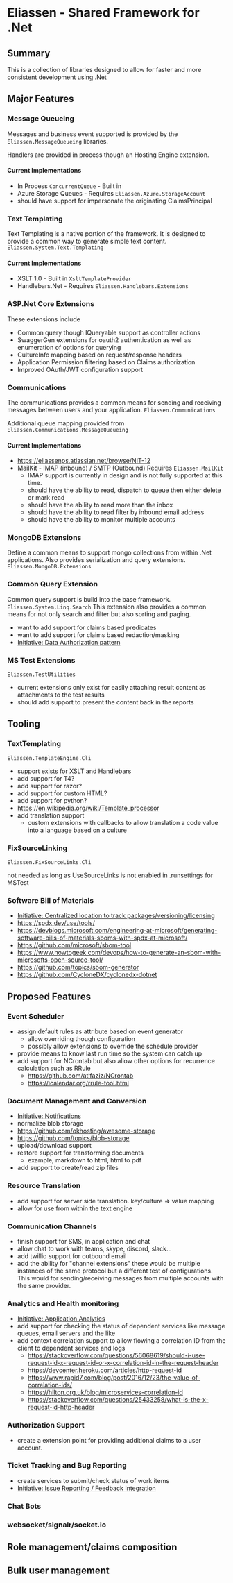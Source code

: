 # Eliassen - Shared Framework for .Net

## Summary

This is a collection of libraries designed to allow for faster and more consistent development using .Net 

## Major Features

### Message Queueing

Messages and business event supported is provided by the `Eliassen.MessageQueueing` libraries.  

Handlers are provided in process though an Hosting Engine extension.

#### Current Implementations

* In Process `ConcurrentQueue` - Built in
* Azure Storage Queues - Requires `Eliassen.Azure.StorageAccount`
* should have support for impersonate the originating ClaimsPrincipal

### Text Templating

Text Templating is a native portion of the framework.  It is designed to provide a common way to 
generate simple text content. `Eliassen.System.Text.Templating`

#### Current Implementations

* XSLT 1.0 - Built in `XsltTemplateProvider`
* Handlebars.Net - Requires `Eliassen.Handlebars.Extensions`

### ASP.Net Core Extensions

These extensions include

* Common query though IQueryable<T> support as controller actions
* SwaggerGen extensions for oauth2 authentication as well as enumeration of options for querying 
* CultureInfo mapping based on request/response headers
* Application Permission filtering based on Claims authorization
* Improved OAuth/JWT configuration support

### Communications 

The communications provides a common means for sending and receiving messages between users 
and your application. `Eliassen.Communications`

Additional queue mapping provided from `Eliassen.Communications.MessageQueueing`

#### Current Implementations

* https://eliassenps.atlassian.net/browse/NIT-12
* MailKit - IMAP (inbound) / SMTP (Outbound)  Requires `Eliassen.MailKit`
  * IMAP support is currently in design and is not fully supported at this time.
  * should have the ability to read, dispatch to queue then either delete or mark read
  * should have the ability to read more than the inbox
  * should have the ability to read filter by inbound email address
  * should have the ability to monitor multiple accounts

### MongoDB Extensions

Define a common means to support mongo collections from within .Net applications.  Also provides 
serialization and query extensions. `Eliassen.MongoDB.Extensions`

### Common Query Extension

Common query support is build into the base framework.  `Eliassen.System.Linq.Search`  This
extension also provides a common means for not only search and filter but also sorting and paging.

* want to add support for claims based predicates
* want to add support for claims based redaction/masking
* [Initiative: Data Authorization pattern](https://eliassenps.atlassian.net/browse/NIT-26)

### MS Test Extensions

`Eliassen.TestUtilities`

* current extensions only exist for easily attaching result content as attachments to the test results
* should add support to present the content back in the reports

## Tooling

### TextTemplating

`Eliassen.TemplateEngine.Cli`

* support exists for XSLT and Handlebars
* add support for T4?
* add support for razor?
* add support for custom HTML?
* add support for python?
* https://en.wikipedia.org/wiki/Template_processor
* add translation support
  * custom extensions with callbacks to allow translation a code value into a language based on a culture

### FixSourceLinking

`Eliassen.FixSourceLinks.Cli`

not needed as long as UseSourceLinks is not enabled in .runsettings for MSTest

### Software Bill of Materials

* [Initiative: Centralized location to track packages/versioning/licensing](https://eliassenps.atlassian.net/browse/NIT-25)
* https://spdx.dev/use/tools/
* https://devblogs.microsoft.com/engineering-at-microsoft/generating-software-bills-of-materials-sboms-with-spdx-at-microsoft/
* https://github.com/microsoft/sbom-tool
* https://www.howtogeek.com/devops/how-to-generate-an-sbom-with-microsofts-open-source-tool/
* https://github.com/topics/sbom-generator
* https://github.com/CycloneDX/cyclonedx-dotnet

## Proposed Features

### Event Scheduler

* assign default rules as attribute based on event generator
  * allow overriding though configuration
  * possibly allow extensions to override the schedule provider
* provide means to know last run time so the system can catch up
* add support for NCrontab but also allow other options for recurrence calculation such as RRule
  * https://github.com/atifaziz/NCrontab
  * https://icalendar.org/rrule-tool.html

### Document Management and Conversion

* [Initiative: Notifications](https://eliassenps.atlassian.net/browse/NIT-17)
* normalize blob storage
* https://github.com/okhosting/awesome-storage
* https://github.com/topics/blob-storage
* upload/download support
* restore support for transforming documents 
  * example, markdown to html, html to pdf
* add support to create/read zip files

### Resource Translation

* add support for server side translation.  key/culture => value mapping
* allow for use from within the text engine

### Communication Channels

* finish support for SMS, in application and chat
* allow chat to work with teams, skype, discord, slack...
* add twillio support for outbound email
* add the ability for "channel extensions" these would be multiple instances of the same protocol 
  but a different test of configurations.  This would for sending/receiving messages from multiple
  accounts with the same provider.

### Analytics and Health monitoring

* [Initiative: Application Analytics](https://eliassenps.atlassian.net/browse/NIT-19)
* add support for checking the status of dependent services like message queues, email servers and the like
* add context correlation support to allow flowing a correlation ID from the client to dependent services and logs
  * https://stackoverflow.com/questions/56068619/should-i-use-request-id-x-request-id-or-x-correlation-id-in-the-request-header
  * https://devcenter.heroku.com/articles/http-request-id
  * https://www.rapid7.com/blog/post/2016/12/23/the-value-of-correlation-ids/
  * https://hilton.org.uk/blog/microservices-correlation-id
  * https://stackoverflow.com/questions/25433258/what-is-the-x-request-id-http-header

### Authorization Support

* create a extension point for providing additional claims to a user account.

### Ticket Tracking and Bug Reporting

* create services to submit/check status of work items
* [Initiative: Issue Reporting / Feedback Integration](https://eliassenps.atlassian.net/browse/NIT-13)

### Chat Bots

### websocket/signalr/socket.io

## Role management/claims composition

## Bulk user management